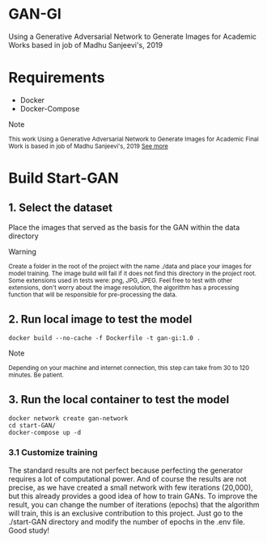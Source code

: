 # GAN-GI
Using a Generative Adversarial Network to Generate Images for Academic Works based in job of Madhu Sanjeevi's, 2019
# Requirements
- Docker
- Docker-Compose

> [!NOTE]
> <sup> This work Using a Generative Adversarial Network to Generate Images for Academic Final Work is based in job of Madhu Sanjeevi's, 2019 [See more](https://github.com/Madhu009/Deep-math-machine-learning.ai/tree/master/Gan's)</sup>

# Build Start-GAN 

## 1. Select the dataset

Place the images that served as the basis for the GAN within the data directory
> [!WARNING]
> <sup> Create a folder in the root of the project with the name ./data and place your images for model training. The image build will fail if it does not find this directory in the project root. Some extensions used in tests were: png, JPG, JPEG. Feel free to test with other extensions, don't worry about the image resolution, the algorithm has a processing function that will be responsible for pre-processing the data.</sup>

## 2. Run local image to test the model
```
docker build --no-cache -f Dockerfile -t gan-gi:1.0 .
```
> [!NOTE]
> <sup> Depending on your machine and internet connection, this step can take from 30 to 120 minutes. Be patient.</sup>

## 3. Run the local container to test the model
```
docker network create gan-network
cd start-GAN/
docker-compose up -d
```
### 3.1 Customize training

The standard results are not perfect because perfecting the generator requires a lot of computational power. And of course the results are not precise, as we have created a small network with few iterations (20,000), but this already provides a good idea of how to train GANs. To improve the result, you can change the number of iterations (epochs) that the algorithm will train, this is an exclusive contribution to this project. Just go to the ./start-GAN directory and modify the number of epochs in the .env file.
Good study!